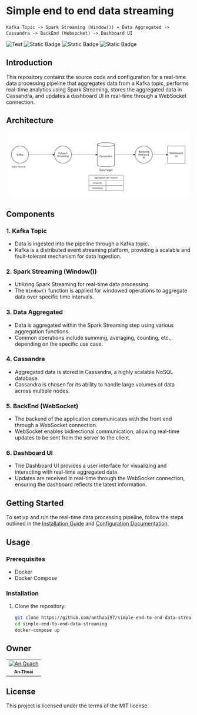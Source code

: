 
# Simple end to end data streaming
    Kafka Topic -> Spark Streaming (Window()) = Data Aggregated -> Cassandra -> BackEnd (Websocket) -> Dashboard UI
<p>
	<a  target="_blank">
			<img src="https://github.com/tiangolo/fastapi/workflows/Test/badge.svg?event=push&branch=master" alt="Test">
	</a>
	<a ><img alt="Static Badge" src="https://img.shields.io/badge/docker-supported-brightgreen?logo=docker"></a>
	<a ><img alt="Static Badge" src="https://img.shields.io/badge/kubernetes-processing-red?logo=kubernetes"></a>
	<a><img alt="Static Badge" <img alt="Static Badge" src="https://img.shields.io/badge/golang-1.20-brightgreen?logo=go"></a>
</p>

## Introduction

This repository contains the source code and configuration for a real-time data processing pipeline that aggregates data from a Kafka topic, performs real-time analytics using Spark Streaming, stores the aggregated data in Cassandra, and updates a dashboard UI in real-time through a WebSocket connection.

## Architecture

![Architecture](./docs/architecture.png)

## Components

### 1. Kafka Topic

- Data is ingested into the pipeline through a Kafka topic.
- Kafka is a distributed event streaming platform, providing a scalable and fault-tolerant mechanism for data ingestion.

### 2. Spark Streaming (Window())

- Utilizing Spark Streaming for real-time data processing.
- The `Window()` function is applied for windowed operations to aggregate data over specific time intervals.

### 3. Data Aggregated

- Data is aggregated within the Spark Streaming step using various aggregation functions.
- Common operations include summing, averaging, counting, etc., depending on the specific use case.

### 4. Cassandra

- Aggregated data is stored in Cassandra, a highly scalable NoSQL database.
- Cassandra is chosen for its ability to handle large volumes of data across multiple nodes.

### 5. BackEnd (WebSocket)

- The backend of the application communicates with the front end through a WebSocket connection.
- WebSocket enables bidirectional communication, allowing real-time updates to be sent from the server to the client.

### 6. Dashboard UI

- The Dashboard UI provides a user interface for visualizing and interacting with real-time aggregated data.
- Updates are received in real-time through the WebSocket connection, ensuring the dashboard reflects the latest information.

## Getting Started

To set up and run the real-time data processing pipeline, follow the steps outlined in the [Installation Guide](#) and [Configuration Documentation](#).

## Usage

### Prerequisites

- Docker
- Docker Compose

### Installation

1. Clone the repository:

   ```bash
   git clone https://github.com/anthoai97/simple-end-to-end-data-streaming
   cd simple-end-to-end-data-streaming
   docker-compose up

## Owner

<table>
  <tr>
    <td align="center"><a href="https://github.com/anthoai97"><img src="https://avatars.githubusercontent.com/u/85854989?v=4" width="100px;" alt="An Quach"/><br /><sub><b>An Thoai</b></sub></a><br /></td>
    </tr>
</table>

## License

This project is licensed under the terms of the MIT license.
